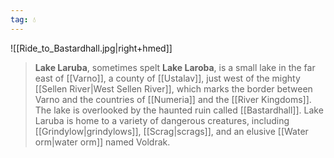```yaml
---
tag: 💧
---
```

![[Ride_to_Bastardhall.jpg|right+hmed]] 

> **Lake Laruba**, sometimes spelt **Lake Laroba**, is a small lake in the far east of [[Varno]], a county of [[Ustalav]], just west of the mighty [[Sellen River|West Sellen River]], which marks the border between Varno and the countries of [[Numeria]] and the [[River Kingdoms]]. The lake is overlooked by the haunted ruin called [[Bastardhall]].
> Lake Laruba is home to a variety of dangerous creatures, including [[Grindylow|grindylows]], [[Scrag|scrags]], and an elusive [[Water orm|water orm]] named Voldrak.








